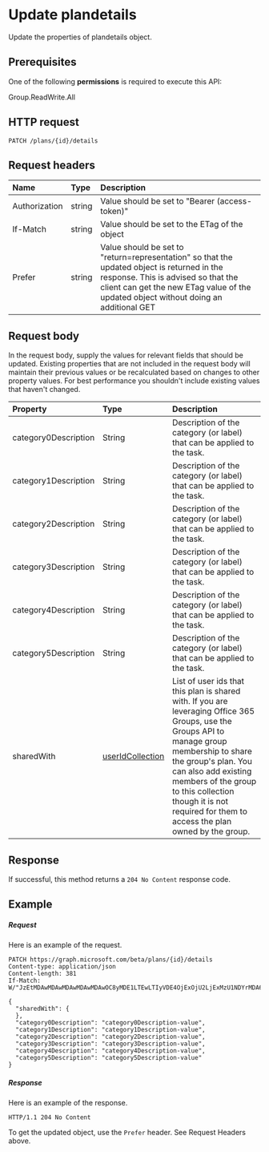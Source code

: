# Update plandetails

Update the properties of plandetails object.
## Prerequisites
One of the following **permissions** is required to execute this API:
 
Group.ReadWrite.All

## HTTP request
<!-- { "blockType": "ignored" } -->
```http
PATCH /plans/{id}/details

```
## Request headers
| Name       | Type | Description|
|:-----------|:------|:----------|
| Authorization  | string  | Value should be set to "Bearer (access-token)" |
| If-Match | string | Value should be set to the ETag of the object |
| Prefer | string | Value should be set to "return=representation" so that the updated object is returned in the response. This is advised so that the client can get the new ETag value of the updated object without doing an additional GET |

## Request body
In the request body, supply the values for relevant fields that should be updated. Existing properties that are not included in the request body will maintain their previous values or be recalculated based on changes to other property values. For best performance you shouldn't include existing values that haven't changed.

| Property	   | Type	|Description|
|:---------------|:--------|:----------|
|category0Description|String|Description of the category (or label) that can be applied to the task.|
|category1Description|String|Description of the category (or label) that can be applied to the task.|
|category2Description|String|Description of the category (or label) that can be applied to the task.|
|category3Description|String|Description of the category (or label) that can be applied to the task.|
|category4Description|String|Description of the category (or label) that can be applied to the task.|
|category5Description|String|Description of the category (or label) that can be applied to the task.|
|sharedWith|[userIdCollection](../resources/useridcollection.md)| List of user ids that this plan is shared with. If you are leveraging Office 365 Groups, use the Groups API to manage group membership to share the group's plan. You can also add existing members of the group to this collection though it is not required for them to access the plan owned by the group.|

## Response
If successful, this method returns a `204 No Content` response code.
## Example
##### Request
Here is an example of the request.
<!-- {
  "blockType": "request",
  "name": "update_plandetails"
}-->
```http
PATCH https://graph.microsoft.com/beta/plans/{id}/details
Content-type: application/json
Content-length: 381
If-Match: W/"JzEtMDAwMDAwMDAwMDAwMDAwOC8yMDE1LTEwLTIyVDE4OjExOjU2LjExMzU1NDYrMDA6MDAn"

{
  "sharedWith": {
  },
  "category0Description": "category0Description-value",
  "category1Description": "category1Description-value",
  "category2Description": "category2Description-value",
  "category3Description": "category3Description-value",
  "category4Description": "category4Description-value",
  "category5Description": "category5Description-value"
}
```
##### Response
Here is an example of the response.
<!-- {
  "blockType": "response",
  "truncated": true,
  "@odata.type": "microsoft.graph.plandetails"
} -->
```http
HTTP/1.1 204 No Content
```
To get the updated object, use the `Prefer` header. See Request Headers above.
<!-- uuid: 8fcb5dbc-d5aa-4681-8e31-b001d5168d79
2015-10-25 14:57:30 UTC -->
<!-- {
  "type": "#page.annotation",
  "description": "Update plandetails",
  "keywords": "",
  "section": "documentation",
  "tocPath": ""
}-->